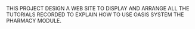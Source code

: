 THIS PROJECT DESIGN A WEB SITE TO DISPLAY AND ARRANGE ALL THE TUTORIALS RECORDED TO EXPLAIN HOW
TO USE OASIS SYSTEM THE PHARMACY MODULE.
